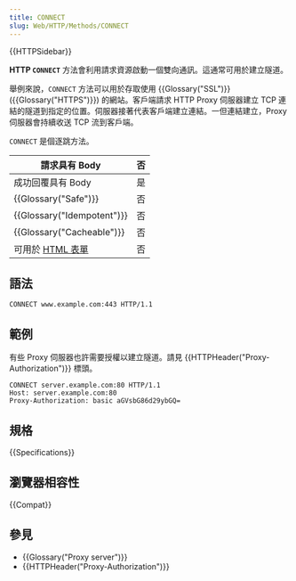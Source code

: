 ```yaml
---
title: CONNECT
slug: Web/HTTP/Methods/CONNECT
---
```


{{HTTPSidebar}}

**HTTP `CONNECT`** 方法會利用請求資源啟動一個雙向通訊。這通常可用於建立隧道。

舉例來說，`CONNECT` 方法可以用於存取使用 {{Glossary("SSL")}} ({{Glossary("HTTPS")}}) 的網站。客戶端請求 HTTP Proxy 伺服器建立 TCP 連結的隧道到指定的位置。伺服器接著代表客戶端建立連結。一但連結建立，Proxy 伺服器會持續收送 TCP 流到客戶端。

`CONNECT` 是個逐跳方法。

| 請求具有 Body                                        | 否  |
| ---------------------------------------------------- | --- |
| 成功回覆具有 Body                                    | 是  |
| {{Glossary("Safe")}}                                 | 否  |
| {{Glossary("Idempotent")}}                           | 否  |
| {{Glossary("Cacheable")}}                            | 否  |
| 可用於 [HTML 表單](/zh-TW/docs/Web/Guide/HTML/Forms) | 否  |

## 語法

```plain
CONNECT www.example.com:443 HTTP/1.1
```

## 範例

有些 Proxy 伺服器也許需要授權以建立隧道。請見 {{HTTPHeader("Proxy-Authorization")}} 標頭。

```plain
CONNECT server.example.com:80 HTTP/1.1
Host: server.example.com:80
Proxy-Authorization: basic aGVsbG86d29ybGQ=
```

## 規格

{{Specifications}}

## 瀏覽器相容性

{{Compat}}

## 參見

- {{Glossary("Proxy server")}}
- {{HTTPHeader("Proxy-Authorization")}}
